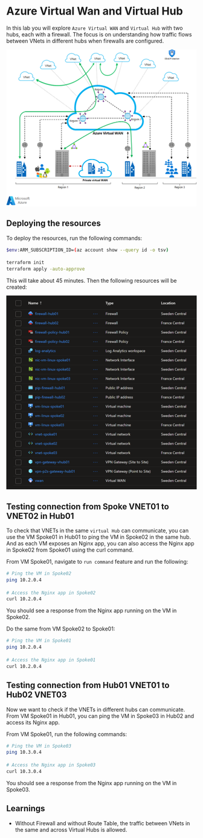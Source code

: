 # Azure Virtual Wan and Virtual Hub

In this lab you will explore `Azure Virtual WAN` and `Virtual Hub` with two hubs, each with a firewall. The focus is on understanding how traffic flows between VNets in different hubs when firewalls are configured.

![architecture](./images/architecture.png)

## Deploying the resources

To deploy the resources, run the following commands:

```sh
$env:ARM_SUBSCRIPTION_ID=(az account show --query id -o tsv)

terraform init
terraform apply -auto-approve
```

This will take about 45 minutes. Then the following resources will be created:

![resources](./images/resources.png)

## Testing connection from Spoke VNET01 to VNET02 in Hub01

To check that VNETs in the same `virtual Hub` can communicate, you can use the VM Spoke01 in Hub01 to ping the VM in Spoke02 in the same hub. And as each VM exposes an Nginx app, you can also access the Nginx app in Spoke02 from Spoke01 using the curl command. 

From VM Spoke01, navigate to `run command` feature and run the following:

```sh
# Ping the VM in Spoke02
ping 10.2.0.4

# Access the Nginx app in Spoke02
curl 10.2.0.4
```

You should see a response from the Nginx app running on the VM in Spoke02.

Do the same from VM Spoke02 to Spoke01:

```sh
# Ping the VM in Spoke01
ping 10.2.0.4

# Access the Nginx app in Spoke01
curl 10.2.0.4
```

## Testing connection from Hub01 VNET01 to Hub02 VNET03

Now we want to check if the VNETs in different hubs can communicate. From VM Spoke01 in Hub01, you can ping the VM in Spoke03 in Hub02 and access its Nginx app.

From VM Spoke01, run the following commands:

```sh
# Ping the VM in Spoke03
ping 10.3.0.4

# Access the Nginx app in Spoke03
curl 10.3.0.4
```

You should see a response from the Nginx app running on the VM in Spoke03.

## Learnings

* Without Firewall and without Route Table, the traffic between VNets in the same and across Virtual Hubs is allowed.

